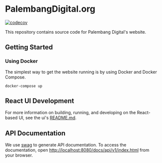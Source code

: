 # PalembangDigital.org

[![codecov](https://codecov.io/gh/palembang-digital/website/branch/master/graph/badge.svg)](https://codecov.io/gh/palembang-digital/website)

This repository contains source code for Palembang Digital's website.

## Getting Started

### Using Docker

The simplest way to get the website running is by using Docker and Docker Compose.

    docker-compose up

## React UI Development

For more information on building, running, and developing on the React-based UI, see the ui's [README.md](ui/README.md).

## API Documentation

We use [swag](https://github.com/swaggo/swag) to generate API documentation. To access the documentation, open <http://localhost:8080/docs/api/v1/index.html> from your browser.
